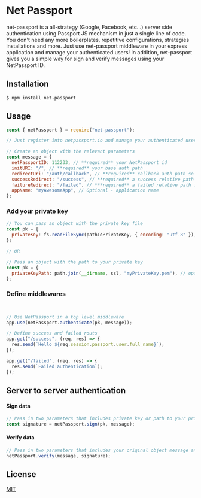 # Net Passport

net-passport is a all-strategy (Google, Facebook, etc...) server side authentication using Passport JS mechanism in just a single line of code.
You don't need any more boilerplates, repetitive configurations, strategies installations and more.
Just use net-passport middleware in your express application and manage your authenticated users!
In addition, net-passport gives you a simple way for sign and verify messages using your NetPassport ID.

## Installation

```
$ npm install net-passport
```

## Usage

```javascript
const { netPassport } = require("net-passport");

// Just register into netpassport.io and manage your authenticated users for free.

// Create an object with the relevant parameters
const message = {
  netPassportID: 112233, // **required** your NetPassport id
  initURI: "/", // **required** your base auth path
  redirectUri: "/auth/callback", // **required** callback auth path so NetPassport could recieve authentication callback
  successRedirect: "/success", // **required** a success relative path in case user authenticated successfully
  failureRedirect: "/failed", // ***required** a failed relative path for failed authentication
  appName: "myAwesomeApp", // Optional - application name 
};

```

### Add your private key

```javascript
// You can pass an object with the private key file
const pk = {
  privateKey: fs.readFileSync(pathToPrivateKey, { encoding: "utf-8" }), // client privateKey file encoded in utf-8
};

// OR

// Pass an object with the path to your private key
const pk = {
  privateKeyPath: path.join(__dirname, ssl, "myPrivateKey.pem"), // optional, instead of privateKey as file, send the path to your pk
};

```


### Define middlewares

```javascript


// Use NetPassport in a top level middleware
app.use(netPassport.authenticate(pk, message));

// Define success and failed routs
app.get("/success", (req, res) => {
  res.send(`Hello ${req.session.passport.user.full_name}`);
});

app.get("/failed", (req, res) => {
  res.send(`Failed authentication`);
});
```

## Server to server authentication

#### Sign data

```javascript
// Pass in two parameters that includes private key or path to your private key and your object message (as mentioned above)
const signature = netPassport.sign(pk, message);
```

#### Verify data

```javascript
// Pass in two parameters that includes your original object message and the hashed signature of the message
netPassport.verify(message, signature);
```

## License

[MIT](https://choosealicense.com/licenses/mit/)
